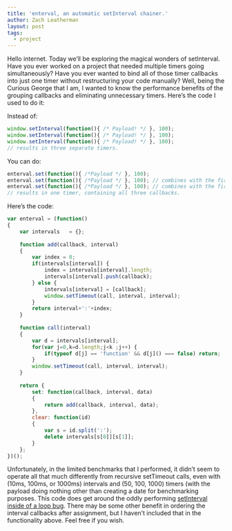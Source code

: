 ```yaml
---
title: 'enterval, an automatic setInterval chainer.'
author: Zach Leatherman
layout: post
tags:
  - project
---
```


Hello internet. Today we’ll be exploring the magical wonders of setInterval. Have you ever worked on a project that needed multiple timers going simultaneously? Have you ever wanted to bind all of those timer callbacks into just one timer without restructuring your code manually? Well, being the Curious George that I am, I wanted to know the performance benefits of the grouping callbacks and eliminating unnecessary timers. Here’s the code I used to do it:

Instead of:

``` js
window.setInterval(function(){ /* Payload! */ }, 100);
window.setInterval(function(){ /* Payload! */ }, 100);
window.setInterval(function(){ /* Payload! */ }, 100); 
// results in three separate timers.
```

You can do:

``` js
enterval.set(function(){ /*Payload */ }, 100);
enterval.set(function(){ /*Payload */ }, 100); // combines with the first 100ms interval.
enterval.set(function(){ /*Payload */ }, 100); // combines with the first two 100ms intervals.
// results in one timer, containing all three callbacks.
```

Here’s the code:

``` js
var enterval = (function()
{
    var intervals   = {};
 
    function add(callback, interval)
    {
        var index = 0;
        if(intervals[interval]) {
            index = intervals[interval].length;
            intervals[interval].push(callback);
        } else {
            intervals[interval] = [callback];
            window.setTimeout(call, interval, interval);
        }
        return interval+':'+index;
    }
 
    function call(interval)
    {
        var d = intervals[interval];
        for(var j=0,k=d.length;j<k ;j++) {
            if(typeof d[j] == 'function' && d[j]() === false) return;
        }
        window.setTimeout(call, interval, interval);
    }
 
    return {
        set: function(callback, interval, data)
        {
            return add(callback, interval, data);
        },
        clear: function(id)
        {
            var s = id.split(':');
            delete intervals[s[0]][s[1]];
        }
    };
})();
```

Unfortunately, in the limited benchmarks that I performed, it didn’t seem to operate all that much differently from recursive setTimeout calls, even with (10ms, 100ms, or 1000ms) intervals and (50, 100, 1000) timers (with the payload doing nothing other than creating a date for benchmarking purposes. This code does get around the oddly performing [setInterval inside of a loop bug](http://www.zachleat.com/web/2007/12/23/problems-with-looping-through-windowsetinterval/). There may be some other benefit in ordering the interval callbacks after assignment, but I haven’t included that in the functionality above. Feel free if you wish.
